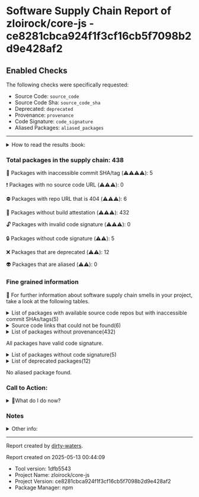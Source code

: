 
# Software Supply Chain Report of zloirock/core-js - ce8281cbca924f1f3cf16cb5f7098b2d9e428af2

## Enabled Checks
The following checks were specifically requested:

- Source Code: `source_code`
- Source Code Sha: `source_code_sha`
- Deprecated: `deprecated`
- Provenance: `provenance`
- Code Signature: `code_signature`
- Aliased Packages: `aliased_packages`

---


<details>
    <summary>How to read the results :book: </summary>
    
 Dirty-waters has analyzed your project dependencies and found different categories for each of them:

    
 - ⚠️⚠️⚠️⚠️ : critical severity 

    
 - ⚠️⚠️⚠️ : high severity 

    
 - ⚠️⚠️: medium severity 

    
 - ⚠️: low severity 

</details>
        

 ### Total packages in the supply chain: 438


:wrench: Packages with inaccessible commit SHA/tag (⚠️⚠️⚠️⚠️): 5

:heavy_exclamation_mark: Packages with no source code URL (⚠️⚠️⚠️): 0

:no_entry: Packages with repo URL that is 404 (⚠️⚠️⚠️): 6

:black_square_button: Packages without build attestation (⚠️⚠️⚠️): 432

:unlock: Packages with invalid code signature (⚠️⚠️⚠️): 0

:lock: Packages without code signature (⚠️⚠️): 5

:x: Packages that are deprecated (⚠️⚠️): 12

:alien: Packages that are aliased (⚠️⚠️): 0


### Fine grained information

:dolphin: For further information about software supply chain smells in your project, take a look at the following tables.

<details>
<summary>List of packages with available source code repos but with inaccessible commit SHAs/tags(5)</summary>
    


| package_name                    | sha_exists   | tag_version   | is_sha   | sha                                      | tag_url   | message                         |   status_code_for_sha | parent   |
|:--------------------------------|:-------------|:--------------|:---------|:-----------------------------------------|:----------|:--------------------------------|----------------------:|:---------|
| `@jridgewell/gen-mapping@0.3.8` | False        | `0.3.8`       | True     | 0719ff4756b9f1c6c66c244a2ef29e0229e8dcd9 |           | Tag 0.3.8 not found in the repo |                   404 | `[]`     |
| `iferr@0.1.5`                   | False        | `0.1.5`       | False    |                                          |           | Tag 0.1.5 not found in the repo |                   404 | `[]`     |
| `snapdragon@0.8.2`              | False        | `0.8.2`       | True     | 6c952b12cabe896a86d9a4fe378f934bccbe6436 |           | Tag 0.8.2 not found in the repo |                   404 | `[]`     |
| `ssri@6.0.2`                    | False        | `6.0.2`       | True     | b7c8c7c61db89aeb9fbf7596c0ef17071bc216ef |           | Tag 6.0.2 not found in the repo |                   404 | `[]`     |
| `urix@0.1.0`                    | False        | `0.1.0`       | False    |                                          |           | No tags found in the repo       |                   200 | `[]`     |
</details>

<details>
<summary>Source code links that could not be found(6)</summary>
    


|   index | package_name             | github_url                                   | github_exists   | parent                       |
|--------:|:-------------------------|:---------------------------------------------|:----------------|:-----------------------------|
|       1 | `commondir@1.0.1`        | https://github.com/substack/node-commondir   | False           | `[]`                         |
|       2 | `concat-map@0.0.1`       | https://github.com/substack/node-concat-map  | False           | `['brace-expansion@1.1.11']` |
|       3 | `https-browserify@1.0.0` | https://github.com/substack/https-browserify | False           | `[]`                         |
|       4 | `mkdirp@0.5.6`           | https://github.com/substack/node-mkdirp      | False           | `[]`                         |
|       5 | `safe-regex@1.1.0`       | https://github.com/substack/safe-regex       | False           | `[]`                         |
|       6 | `typedarray@0.0.6`       | https://github.com/substack/typedarray       | False           | `[]`                         |
</details>

<details>
<summary>List of packages without provenance(432)</summary>
    


| package_name                                                            | provenance_in_version   | parent                                                                                                                                                                                                                                                                                                                          |
|:------------------------------------------------------------------------|:------------------------|:--------------------------------------------------------------------------------------------------------------------------------------------------------------------------------------------------------------------------------------------------------------------------------------------------------------------------------|
| `@ampproject/remapping@2.3.0`                                           | False                   | `[]`                                                                                                                                                                                                                                                                                                                            |
| `@babel/code-frame@7.26.2`                                              | False                   | `[]`                                                                                                                                                                                                                                                                                                                            |
| `@babel/compat-data@7.26.8`                                             | False                   | `[]`                                                                                                                                                                                                                                                                                                                            |
| `@babel/core@7.26.10`                                                   | False                   | `[]`                                                                                                                                                                                                                                                                                                                            |
| `@babel/generator@7.27.0`                                               | False                   | `[]`                                                                                                                                                                                                                                                                                                                            |
| `@babel/helper-annotate-as-pure@7.25.9`                                 | False                   | `[]`                                                                                                                                                                                                                                                                                                                            |
| `@babel/helper-compilation-targets@7.27.0`                              | False                   | `[]`                                                                                                                                                                                                                                                                                                                            |
| `@babel/helper-create-class-features-plugin@7.27.0`                     | False                   | `[]`                                                                                                                                                                                                                                                                                                                            |
| `@babel/helper-create-regexp-features-plugin@7.27.0`                    | False                   | `[]`                                                                                                                                                                                                                                                                                                                            |
| `@babel/helper-member-expression-to-functions@7.25.9`                   | False                   | `[]`                                                                                                                                                                                                                                                                                                                            |
| `@babel/helper-module-imports@7.25.9`                                   | False                   | `[]`                                                                                                                                                                                                                                                                                                                            |
| `@babel/helper-module-transforms@7.26.0`                                | False                   | `[]`                                                                                                                                                                                                                                                                                                                            |
| `@babel/helper-optimise-call-expression@7.25.9`                         | False                   | `[]`                                                                                                                                                                                                                                                                                                                            |
| `@babel/helper-plugin-utils@7.26.5`                                     | False                   | `[]`                                                                                                                                                                                                                                                                                                                            |
| `@babel/helper-replace-supers@7.26.5`                                   | False                   | `[]`                                                                                                                                                                                                                                                                                                                            |
| `@babel/helper-skip-transparent-expression-wrappers@7.25.9`             | False                   | `[]`                                                                                                                                                                                                                                                                                                                            |
| `@babel/helper-string-parser@7.25.9`                                    | False                   | `[]`                                                                                                                                                                                                                                                                                                                            |
| `@babel/helper-validator-identifier@7.25.9`                             | False                   | `[]`                                                                                                                                                                                                                                                                                                                            |
| `@babel/helper-validator-option@7.25.9`                                 | False                   | `[]`                                                                                                                                                                                                                                                                                                                            |
| `@babel/helpers@7.27.0`                                                 | False                   | `[]`                                                                                                                                                                                                                                                                                                                            |
| `@babel/parser@7.27.0`                                                  | False                   | `[]`                                                                                                                                                                                                                                                                                                                            |
| `@babel/plugin-transform-arrow-functions@7.25.9`                        | False                   | `[]`                                                                                                                                                                                                                                                                                                                            |
| `@babel/plugin-transform-block-scoped-functions@7.26.5`                 | False                   | `[]`                                                                                                                                                                                                                                                                                                                            |
| `@babel/plugin-transform-block-scoping@7.27.0`                          | False                   | `[]`                                                                                                                                                                                                                                                                                                                            |
| `@babel/plugin-transform-class-properties@7.25.9`                       | False                   | `[]`                                                                                                                                                                                                                                                                                                                            |
| `@babel/plugin-transform-class-static-block@7.26.0`                     | False                   | `[]`                                                                                                                                                                                                                                                                                                                            |
| `@babel/plugin-transform-classes@7.25.9`                                | False                   | `[]`                                                                                                                                                                                                                                                                                                                            |
| `@babel/plugin-transform-computed-properties@7.25.9`                    | False                   | `[]`                                                                                                                                                                                                                                                                                                                            |
| `@babel/plugin-transform-destructuring@7.25.9`                          | False                   | `[]`                                                                                                                                                                                                                                                                                                                            |
| `@babel/plugin-transform-duplicate-named-capturing-groups-regex@7.25.9` | False                   | `[]`                                                                                                                                                                                                                                                                                                                            |
| `@babel/plugin-transform-exponentiation-operator@7.26.3`                | False                   | `[]`                                                                                                                                                                                                                                                                                                                            |
| `@babel/plugin-transform-for-of@7.26.9`                                 | False                   | `[]`                                                                                                                                                                                                                                                                                                                            |
| `@babel/plugin-transform-literals@7.25.9`                               | False                   | `[]`                                                                                                                                                                                                                                                                                                                            |
| `@babel/plugin-transform-logical-assignment-operators@7.25.9`           | False                   | `[]`                                                                                                                                                                                                                                                                                                                            |
| `@babel/plugin-transform-member-expression-literals@7.25.9`             | False                   | `[]`                                                                                                                                                                                                                                                                                                                            |
| `@babel/plugin-transform-modules-commonjs@7.26.3`                       | False                   | `[]`                                                                                                                                                                                                                                                                                                                            |
| `@babel/plugin-transform-new-target@7.25.9`                             | False                   | `[]`                                                                                                                                                                                                                                                                                                                            |
| `@babel/plugin-transform-nullish-coalescing-operator@7.26.6`            | False                   | `[]`                                                                                                                                                                                                                                                                                                                            |
| `@babel/plugin-transform-numeric-separator@7.25.9`                      | False                   | `[]`                                                                                                                                                                                                                                                                                                                            |
| `@babel/plugin-transform-object-rest-spread@7.25.9`                     | False                   | `[]`                                                                                                                                                                                                                                                                                                                            |
| `@babel/plugin-transform-object-super@7.25.9`                           | False                   | `[]`                                                                                                                                                                                                                                                                                                                            |
| `@babel/plugin-transform-optional-catch-binding@7.25.9`                 | False                   | `[]`                                                                                                                                                                                                                                                                                                                            |
| `@babel/plugin-transform-optional-chaining@7.25.9`                      | False                   | `[]`                                                                                                                                                                                                                                                                                                                            |
| `@babel/plugin-transform-parameters@7.25.9`                             | False                   | `[]`                                                                                                                                                                                                                                                                                                                            |
| `@babel/plugin-transform-private-methods@7.25.9`                        | False                   | `[]`                                                                                                                                                                                                                                                                                                                            |
| `@babel/plugin-transform-private-property-in-object@7.25.9`             | False                   | `[]`                                                                                                                                                                                                                                                                                                                            |
| `@babel/plugin-transform-property-literals@7.25.9`                      | False                   | `[]`                                                                                                                                                                                                                                                                                                                            |
| `@babel/plugin-transform-regexp-modifiers@7.26.0`                       | False                   | `[]`                                                                                                                                                                                                                                                                                                                            |
| `@babel/plugin-transform-reserved-words@7.25.9`                         | False                   | `[]`                                                                                                                                                                                                                                                                                                                            |
| `@babel/plugin-transform-shorthand-properties@7.25.9`                   | False                   | `[]`                                                                                                                                                                                                                                                                                                                            |
| `@babel/plugin-transform-spread@7.25.9`                                 | False                   | `[]`                                                                                                                                                                                                                                                                                                                            |
| `@babel/plugin-transform-template-literals@7.26.8`                      | False                   | `[]`                                                                                                                                                                                                                                                                                                                            |
| `@babel/plugin-transform-unicode-regex@7.25.9`                          | False                   | `[]`                                                                                                                                                                                                                                                                                                                            |
| `@babel/template@7.27.0`                                                | False                   | `[]`                                                                                                                                                                                                                                                                                                                            |
| `@babel/traverse@7.27.0`                                                | False                   | `[]`                                                                                                                                                                                                                                                                                                                            |
| `@babel/types@7.27.0`                                                   | False                   | `[]`                                                                                                                                                                                                                                                                                                                            |
| `@jridgewell/gen-mapping@0.3.8`                                         | False                   | `[]`                                                                                                                                                                                                                                                                                                                            |
| `@jridgewell/resolve-uri@3.1.2`                                         | False                   | `[]`                                                                                                                                                                                                                                                                                                                            |
| `@jridgewell/set-array@1.2.1`                                           | False                   | `[]`                                                                                                                                                                                                                                                                                                                            |
| `@jridgewell/sourcemap-codec@1.5.0`                                     | False                   | `[]`                                                                                                                                                                                                                                                                                                                            |
| `@jridgewell/trace-mapping@0.3.25`                                      | False                   | `[]`                                                                                                                                                                                                                                                                                                                            |
| `@webassemblyjs/ast@1.9.0`                                              | False                   | `['@webassemblyjs/wasm-edit@1.9.0', '@webassemblyjs/wasm-parser@1.9.0', '@webassemblyjs/wasm-gen@1.9.0', '@webassemblyjs/wast-parser@1.9.0', '@webassemblyjs/wasm-opt@1.9.0', '@webassemblyjs/helper-module-context@1.9.0', '@webassemblyjs/helper-wasm-section@1.9.0', 'webpack@4.47.0', '@webassemblyjs/wast-printer@1.9.0']` |
| `@webassemblyjs/floating-point-hex-parser@1.9.0`                        | False                   | `['@webassemblyjs/wast-parser@1.9.0']`                                                                                                                                                                                                                                                                                          |
| `@webassemblyjs/helper-api-error@1.9.0`                                 | False                   | `['@webassemblyjs/wast-parser@1.9.0', '@webassemblyjs/wasm-parser@1.9.0']`                                                                                                                                                                                                                                                      |
| `@webassemblyjs/helper-buffer@1.9.0`                                    | False                   | `['@webassemblyjs/helper-wasm-section@1.9.0', '@webassemblyjs/wasm-opt@1.9.0', '@webassemblyjs/wasm-edit@1.9.0']`                                                                                                                                                                                                               |
| `@webassemblyjs/helper-code-frame@1.9.0`                                | False                   | `['@webassemblyjs/wast-parser@1.9.0']`                                                                                                                                                                                                                                                                                          |
| `@webassemblyjs/helper-fsm@1.9.0`                                       | False                   | `['@webassemblyjs/wast-parser@1.9.0']`                                                                                                                                                                                                                                                                                          |
| `@webassemblyjs/helper-module-context@1.9.0`                            | False                   | `['@webassemblyjs/ast@1.9.0', 'webpack@4.47.0']`                                                                                                                                                                                                                                                                                |
| `@webassemblyjs/helper-wasm-bytecode@1.9.0`                             | False                   | `['@webassemblyjs/wasm-parser@1.9.0', '@webassemblyjs/wasm-edit@1.9.0', '@webassemblyjs/wasm-gen@1.9.0', '@webassemblyjs/helper-wasm-section@1.9.0', '@webassemblyjs/ast@1.9.0']`                                                                                                                                               |
| `@webassemblyjs/helper-wasm-section@1.9.0`                              | False                   | `['@webassemblyjs/wasm-edit@1.9.0']`                                                                                                                                                                                                                                                                                            |
| `@webassemblyjs/ieee754@1.9.0`                                          | False                   | `['@webassemblyjs/wasm-parser@1.9.0', '@webassemblyjs/wasm-gen@1.9.0']`                                                                                                                                                                                                                                                         |
| `@webassemblyjs/leb128@1.9.0`                                           | False                   | `['@webassemblyjs/wasm-parser@1.9.0', '@webassemblyjs/wasm-gen@1.9.0']`                                                                                                                                                                                                                                                         |
| `@webassemblyjs/utf8@1.9.0`                                             | False                   | `['@webassemblyjs/wasm-parser@1.9.0', '@webassemblyjs/wasm-gen@1.9.0']`                                                                                                                                                                                                                                                         |
| `@webassemblyjs/wasm-edit@1.9.0`                                        | False                   | `['webpack@4.47.0']`                                                                                                                                                                                                                                                                                                            |
| `@webassemblyjs/wasm-gen@1.9.0`                                         | False                   | `['@webassemblyjs/helper-wasm-section@1.9.0', '@webassemblyjs/wasm-opt@1.9.0', '@webassemblyjs/wasm-edit@1.9.0']`                                                                                                                                                                                                               |
| `@webassemblyjs/wasm-opt@1.9.0`                                         | False                   | `['@webassemblyjs/wasm-edit@1.9.0']`                                                                                                                                                                                                                                                                                            |
| `@webassemblyjs/wasm-parser@1.9.0`                                      | False                   | `['@webassemblyjs/wasm-edit@1.9.0', 'webpack@4.47.0', '@webassemblyjs/wasm-opt@1.9.0']`                                                                                                                                                                                                                                         |
| `@webassemblyjs/wast-parser@1.9.0`                                      | False                   | `['@webassemblyjs/ast@1.9.0', '@webassemblyjs/wast-printer@1.9.0']`                                                                                                                                                                                                                                                             |
| `@webassemblyjs/wast-printer@1.9.0`                                     | False                   | `['@webassemblyjs/wasm-edit@1.9.0', '@webassemblyjs/helper-code-frame@1.9.0']`                                                                                                                                                                                                                                                  |
| `@xtuc/ieee754@1.2.0`                                                   | False                   | `[]`                                                                                                                                                                                                                                                                                                                            |
| `@xtuc/long@4.2.2`                                                      | False                   | `['@webassemblyjs/wast-parser@1.9.0', '@webassemblyjs/leb128@1.9.0', '@webassemblyjs/wast-printer@1.9.0']`                                                                                                                                                                                                                      |
| `acorn@6.4.2`                                                           | False                   | `[]`                                                                                                                                                                                                                                                                                                                            |
| `ajv-errors@1.0.1`                                                      | False                   | `[]`                                                                                                                                                                                                                                                                                                                            |
| `ajv-keywords@3.5.2`                                                    | False                   | `[]`                                                                                                                                                                                                                                                                                                                            |
| `ajv@6.12.6`                                                            | False                   | `[]`                                                                                                                                                                                                                                                                                                                            |
| `ansi-styles@6.2.1`                                                     | False                   | `[]`                                                                                                                                                                                                                                                                                                                            |
| `anymatch@2.0.0`                                                        | False                   | `[]`                                                                                                                                                                                                                                                                                                                            |
| `anymatch@3.1.3`                                                        | False                   | `[]`                                                                                                                                                                                                                                                                                                                            |
| `aproba@1.2.0`                                                          | False                   | `[]`                                                                                                                                                                                                                                                                                                                            |
| `arr-diff@4.0.0`                                                        | False                   | `[]`                                                                                                                                                                                                                                                                                                                            |
| `arr-flatten@1.1.0`                                                     | False                   | `[]`                                                                                                                                                                                                                                                                                                                            |
| `arr-union@3.1.0`                                                       | False                   | `[]`                                                                                                                                                                                                                                                                                                                            |
| `array-unique@0.3.2`                                                    | False                   | `[]`                                                                                                                                                                                                                                                                                                                            |
| `asn1.js@4.10.1`                                                        | False                   | `[]`                                                                                                                                                                                                                                                                                                                            |
| `assert@1.5.1`                                                          | False                   | `[]`                                                                                                                                                                                                                                                                                                                            |
| `assign-symbols@1.0.0`                                                  | False                   | `[]`                                                                                                                                                                                                                                                                                                                            |
| `async-each@1.0.6`                                                      | False                   | `[]`                                                                                                                                                                                                                                                                                                                            |
| `atob@2.1.2`                                                            | False                   | `[]`                                                                                                                                                                                                                                                                                                                            |
| `balanced-match@1.0.2`                                                  | False                   | `[]`                                                                                                                                                                                                                                                                                                                            |
| `base64-js@1.5.1`                                                       | False                   | `[]`                                                                                                                                                                                                                                                                                                                            |
| `base@0.11.2`                                                           | False                   | `[]`                                                                                                                                                                                                                                                                                                                            |
| `big.js@5.2.2`                                                          | False                   | `[]`                                                                                                                                                                                                                                                                                                                            |
| `binary-extensions@1.13.1`                                              | False                   | `[]`                                                                                                                                                                                                                                                                                                                            |
| `binary-extensions@2.3.0`                                               | False                   | `[]`                                                                                                                                                                                                                                                                                                                            |
| `bindings@1.5.0`                                                        | False                   | `[]`                                                                                                                                                                                                                                                                                                                            |
| `bluebird@3.7.2`                                                        | False                   | `[]`                                                                                                                                                                                                                                                                                                                            |
| `bn.js@4.12.2`                                                          | False                   | `[]`                                                                                                                                                                                                                                                                                                                            |
| `bn.js@5.2.2`                                                           | False                   | `[]`                                                                                                                                                                                                                                                                                                                            |
| `brace-expansion@1.1.11`                                                | False                   | `[]`                                                                                                                                                                                                                                                                                                                            |
| `brace-expansion@2.0.1`                                                 | False                   | `[]`                                                                                                                                                                                                                                                                                                                            |
| `braces@2.3.2`                                                          | False                   | `[]`                                                                                                                                                                                                                                                                                                                            |
| `braces@3.0.3`                                                          | False                   | `[]`                                                                                                                                                                                                                                                                                                                            |
| `brorand@1.1.0`                                                         | False                   | `[]`                                                                                                                                                                                                                                                                                                                            |
| `browserify-aes@1.2.0`                                                  | False                   | `[]`                                                                                                                                                                                                                                                                                                                            |
| `browserify-cipher@1.0.1`                                               | False                   | `[]`                                                                                                                                                                                                                                                                                                                            |
| `browserify-des@1.0.2`                                                  | False                   | `[]`                                                                                                                                                                                                                                                                                                                            |
| `browserify-rsa@4.1.1`                                                  | False                   | `[]`                                                                                                                                                                                                                                                                                                                            |
| `browserify-sign@4.2.3`                                                 | False                   | `[]`                                                                                                                                                                                                                                                                                                                            |
| `browserify-zlib@0.2.0`                                                 | False                   | `[]`                                                                                                                                                                                                                                                                                                                            |
| `browserslist@4.24.4`                                                   | False                   | `[]`                                                                                                                                                                                                                                                                                                                            |
| `buffer-from@1.1.2`                                                     | False                   | `[]`                                                                                                                                                                                                                                                                                                                            |
| `buffer-xor@1.0.3`                                                      | False                   | `[]`                                                                                                                                                                                                                                                                                                                            |
| `buffer@4.9.2`                                                          | False                   | `[]`                                                                                                                                                                                                                                                                                                                            |
| `builtin-status-codes@3.0.0`                                            | False                   | `[]`                                                                                                                                                                                                                                                                                                                            |
| `cacache@12.0.4`                                                        | False                   | `[]`                                                                                                                                                                                                                                                                                                                            |
| `cache-base@1.0.1`                                                      | False                   | `[]`                                                                                                                                                                                                                                                                                                                            |
| `call-bind-apply-helpers@1.0.2`                                         | False                   | `[]`                                                                                                                                                                                                                                                                                                                            |
| `call-bind@1.0.8`                                                       | False                   | `[]`                                                                                                                                                                                                                                                                                                                            |
| `call-bound@1.0.4`                                                      | False                   | `[]`                                                                                                                                                                                                                                                                                                                            |
| `caniuse-lite@1.0.30001715`                                             | False                   | `[]`                                                                                                                                                                                                                                                                                                                            |
| `chokidar@2.1.8`                                                        | False                   | `[]`                                                                                                                                                                                                                                                                                                                            |
| `chownr@1.1.4`                                                          | False                   | `[]`                                                                                                                                                                                                                                                                                                                            |
| `chrome-trace-event@1.0.4`                                              | False                   | `[]`                                                                                                                                                                                                                                                                                                                            |
| `cipher-base@1.0.6`                                                     | False                   | `[]`                                                                                                                                                                                                                                                                                                                            |
| `class-utils@0.3.6`                                                     | False                   | `[]`                                                                                                                                                                                                                                                                                                                            |
| `collection-visit@1.0.0`                                                | False                   | `[]`                                                                                                                                                                                                                                                                                                                            |
| `commander@2.20.3`                                                      | False                   | `[]`                                                                                                                                                                                                                                                                                                                            |
| `commondir@1.0.1`                                                       | False                   | `[]`                                                                                                                                                                                                                                                                                                                            |
| `component-emitter@1.3.1`                                               | False                   | `[]`                                                                                                                                                                                                                                                                                                                            |
| `concat-map@0.0.1`                                                      | False                   | `['brace-expansion@1.1.11']`                                                                                                                                                                                                                                                                                                    |
| `concat-stream@1.6.2`                                                   | False                   | `[]`                                                                                                                                                                                                                                                                                                                            |
| `console-browserify@1.2.0`                                              | False                   | `[]`                                                                                                                                                                                                                                                                                                                            |
| `constants-browserify@1.0.0`                                            | False                   | `[]`                                                                                                                                                                                                                                                                                                                            |
| `convert-source-map@2.0.0`                                              | False                   | `[]`                                                                                                                                                                                                                                                                                                                            |
| `copy-concurrently@1.0.5`                                               | False                   | `[]`                                                                                                                                                                                                                                                                                                                            |
| `copy-descriptor@0.1.1`                                                 | False                   | `[]`                                                                                                                                                                                                                                                                                                                            |
| `core-util-is@1.0.3`                                                    | False                   | `[]`                                                                                                                                                                                                                                                                                                                            |
| `create-ecdh@4.0.4`                                                     | False                   | `[]`                                                                                                                                                                                                                                                                                                                            |
| `create-hash@1.2.0`                                                     | False                   | `[]`                                                                                                                                                                                                                                                                                                                            |
| `create-hmac@1.1.7`                                                     | False                   | `[]`                                                                                                                                                                                                                                                                                                                            |
| `cross-spawn@7.0.6`                                                     | False                   | `[]`                                                                                                                                                                                                                                                                                                                            |
| `crypto-browserify@3.12.1`                                              | False                   | `[]`                                                                                                                                                                                                                                                                                                                            |
| `cyclist@1.0.2`                                                         | False                   | `[]`                                                                                                                                                                                                                                                                                                                            |
| `debug@2.6.9`                                                           | False                   | `[]`                                                                                                                                                                                                                                                                                                                            |
| `debug@4.4.0`                                                           | False                   | `[]`                                                                                                                                                                                                                                                                                                                            |
| `decode-uri-component@0.2.2`                                            | False                   | `[]`                                                                                                                                                                                                                                                                                                                            |
| `define-data-property@1.1.4`                                            | False                   | `[]`                                                                                                                                                                                                                                                                                                                            |
| `define-properties@1.2.1`                                               | False                   | `[]`                                                                                                                                                                                                                                                                                                                            |
| `define-property@0.2.5`                                                 | False                   | `[]`                                                                                                                                                                                                                                                                                                                            |
| `define-property@1.0.0`                                                 | False                   | `[]`                                                                                                                                                                                                                                                                                                                            |
| `define-property@2.0.2`                                                 | False                   | `[]`                                                                                                                                                                                                                                                                                                                            |
| `des.js@1.1.0`                                                          | False                   | `[]`                                                                                                                                                                                                                                                                                                                            |
| `diffie-hellman@5.0.3`                                                  | False                   | `[]`                                                                                                                                                                                                                                                                                                                            |
| `domain-browser@1.2.0`                                                  | False                   | `[]`                                                                                                                                                                                                                                                                                                                            |
| `dunder-proto@1.0.1`                                                    | False                   | `[]`                                                                                                                                                                                                                                                                                                                            |
| `duplexify@3.7.1`                                                       | False                   | `[]`                                                                                                                                                                                                                                                                                                                            |
| `electron-to-chromium@1.5.144`                                          | False                   | `[]`                                                                                                                                                                                                                                                                                                                            |
| `elliptic@6.6.1`                                                        | False                   | `[]`                                                                                                                                                                                                                                                                                                                            |
| `emojis-list@3.0.0`                                                     | False                   | `[]`                                                                                                                                                                                                                                                                                                                            |
| `end-of-stream@1.4.4`                                                   | False                   | `[]`                                                                                                                                                                                                                                                                                                                            |
| `enhanced-resolve@4.5.0`                                                | False                   | `[]`                                                                                                                                                                                                                                                                                                                            |
| `errno@0.1.8`                                                           | False                   | `[]`                                                                                                                                                                                                                                                                                                                            |
| `es-define-property@1.0.1`                                              | False                   | `[]`                                                                                                                                                                                                                                                                                                                            |
| `es-errors@1.3.0`                                                       | False                   | `[]`                                                                                                                                                                                                                                                                                                                            |
| `es-object-atoms@1.1.1`                                                 | False                   | `[]`                                                                                                                                                                                                                                                                                                                            |
| `escalade@3.2.0`                                                        | False                   | `[]`                                                                                                                                                                                                                                                                                                                            |
| `eslint-scope@4.0.3`                                                    | False                   | `[]`                                                                                                                                                                                                                                                                                                                            |
| `esrecurse@4.3.0`                                                       | False                   | `[]`                                                                                                                                                                                                                                                                                                                            |
| `estraverse@4.3.0`                                                      | False                   | `[]`                                                                                                                                                                                                                                                                                                                            |
| `estraverse@5.3.0`                                                      | False                   | `[]`                                                                                                                                                                                                                                                                                                                            |
| `events@3.3.0`                                                          | False                   | `[]`                                                                                                                                                                                                                                                                                                                            |
| `evp_bytestokey@1.0.3`                                                  | False                   | `[]`                                                                                                                                                                                                                                                                                                                            |
| `expand-brackets@2.1.4`                                                 | False                   | `[]`                                                                                                                                                                                                                                                                                                                            |
| `extend-shallow@2.0.1`                                                  | False                   | `[]`                                                                                                                                                                                                                                                                                                                            |
| `extend-shallow@3.0.2`                                                  | False                   | `[]`                                                                                                                                                                                                                                                                                                                            |
| `extglob@2.0.4`                                                         | False                   | `[]`                                                                                                                                                                                                                                                                                                                            |
| `fast-deep-equal@3.1.3`                                                 | False                   | `[]`                                                                                                                                                                                                                                                                                                                            |
| `fast-json-stable-stringify@2.1.0`                                      | False                   | `[]`                                                                                                                                                                                                                                                                                                                            |
| `figgy-pudding@3.5.2`                                                   | False                   | `[]`                                                                                                                                                                                                                                                                                                                            |
| `file-uri-to-path@1.0.0`                                                | False                   | `['bindings@1.5.0']`                                                                                                                                                                                                                                                                                                            |
| `fill-range@4.0.0`                                                      | False                   | `[]`                                                                                                                                                                                                                                                                                                                            |
| `fill-range@7.1.1`                                                      | False                   | `[]`                                                                                                                                                                                                                                                                                                                            |
| `find-cache-dir@2.1.0`                                                  | False                   | `[]`                                                                                                                                                                                                                                                                                                                            |
| `find-up@3.0.0`                                                         | False                   | `[]`                                                                                                                                                                                                                                                                                                                            |
| `flush-write-stream@1.1.1`                                              | False                   | `[]`                                                                                                                                                                                                                                                                                                                            |
| `for-in@1.0.2`                                                          | False                   | `[]`                                                                                                                                                                                                                                                                                                                            |
| `fragment-cache@0.2.1`                                                  | False                   | `[]`                                                                                                                                                                                                                                                                                                                            |
| `from2@2.3.0`                                                           | False                   | `[]`                                                                                                                                                                                                                                                                                                                            |
| `fs-write-stream-atomic@1.0.10`                                         | False                   | `[]`                                                                                                                                                                                                                                                                                                                            |
| `fs.realpath@1.0.0`                                                     | False                   | `[]`                                                                                                                                                                                                                                                                                                                            |
| `fsevents@1.2.13`                                                       | False                   | `[]`                                                                                                                                                                                                                                                                                                                            |
| `fsevents@2.3.3`                                                        | False                   | `[]`                                                                                                                                                                                                                                                                                                                            |
| `function-bind@1.1.2`                                                   | False                   | `[]`                                                                                                                                                                                                                                                                                                                            |
| `gensync@1.0.0-beta.2`                                                  | False                   | `[]`                                                                                                                                                                                                                                                                                                                            |
| `get-intrinsic@1.3.0`                                                   | False                   | `[]`                                                                                                                                                                                                                                                                                                                            |
| `get-proto@1.0.1`                                                       | False                   | `[]`                                                                                                                                                                                                                                                                                                                            |
| `get-value@2.0.6`                                                       | False                   | `[]`                                                                                                                                                                                                                                                                                                                            |
| `glob-parent@3.1.0`                                                     | False                   | `[]`                                                                                                                                                                                                                                                                                                                            |
| `glob-parent@5.1.2`                                                     | False                   | `[]`                                                                                                                                                                                                                                                                                                                            |
| `glob@7.2.3`                                                            | False                   | `[]`                                                                                                                                                                                                                                                                                                                            |
| `globals@11.12.0`                                                       | False                   | `[]`                                                                                                                                                                                                                                                                                                                            |
| `gopd@1.2.0`                                                            | False                   | `[]`                                                                                                                                                                                                                                                                                                                            |
| `graceful-fs@4.2.11`                                                    | False                   | `[]`                                                                                                                                                                                                                                                                                                                            |
| `has-property-descriptors@1.0.2`                                        | False                   | `[]`                                                                                                                                                                                                                                                                                                                            |
| `has-symbols@1.1.0`                                                     | False                   | `[]`                                                                                                                                                                                                                                                                                                                            |
| `has-value@0.3.1`                                                       | False                   | `[]`                                                                                                                                                                                                                                                                                                                            |
| `has-value@1.0.0`                                                       | False                   | `[]`                                                                                                                                                                                                                                                                                                                            |
| `has-values@0.1.4`                                                      | False                   | `[]`                                                                                                                                                                                                                                                                                                                            |
| `has-values@1.0.0`                                                      | False                   | `[]`                                                                                                                                                                                                                                                                                                                            |
| `hash-base@3.0.5`                                                       | False                   | `[]`                                                                                                                                                                                                                                                                                                                            |
| `hash.js@1.1.7`                                                         | False                   | `[]`                                                                                                                                                                                                                                                                                                                            |
| `hasown@2.0.2`                                                          | False                   | `[]`                                                                                                                                                                                                                                                                                                                            |
| `hmac-drbg@1.0.1`                                                       | False                   | `[]`                                                                                                                                                                                                                                                                                                                            |
| `https-browserify@1.0.0`                                                | False                   | `[]`                                                                                                                                                                                                                                                                                                                            |
| `ieee754@1.2.1`                                                         | False                   | `[]`                                                                                                                                                                                                                                                                                                                            |
| `iferr@0.1.5`                                                           | False                   | `[]`                                                                                                                                                                                                                                                                                                                            |
| `imurmurhash@0.1.4`                                                     | False                   | `[]`                                                                                                                                                                                                                                                                                                                            |
| `infer-owner@1.0.4`                                                     | False                   | `[]`                                                                                                                                                                                                                                                                                                                            |
| `inflight@1.0.6`                                                        | False                   | `[]`                                                                                                                                                                                                                                                                                                                            |
| `inherits@2.0.3`                                                        | False                   | `['util@0.11.1', 'util@0.10.4']`                                                                                                                                                                                                                                                                                                |
| `inherits@2.0.4`                                                        | False                   | `[]`                                                                                                                                                                                                                                                                                                                            |
| `is-accessor-descriptor@1.0.1`                                          | False                   | `[]`                                                                                                                                                                                                                                                                                                                            |
| `is-binary-path@1.0.1`                                                  | False                   | `[]`                                                                                                                                                                                                                                                                                                                            |
| `is-binary-path@2.1.0`                                                  | False                   | `[]`                                                                                                                                                                                                                                                                                                                            |
| `is-buffer@1.1.6`                                                       | False                   | `[]`                                                                                                                                                                                                                                                                                                                            |
| `is-data-descriptor@1.0.1`                                              | False                   | `[]`                                                                                                                                                                                                                                                                                                                            |
| `is-descriptor@0.1.7`                                                   | False                   | `[]`                                                                                                                                                                                                                                                                                                                            |
| `is-descriptor@1.0.3`                                                   | False                   | `[]`                                                                                                                                                                                                                                                                                                                            |
| `is-extendable@0.1.1`                                                   | False                   | `[]`                                                                                                                                                                                                                                                                                                                            |
| `is-extendable@1.0.1`                                                   | False                   | `[]`                                                                                                                                                                                                                                                                                                                            |
| `is-extglob@2.1.1`                                                      | False                   | `[]`                                                                                                                                                                                                                                                                                                                            |
| `is-glob@3.1.0`                                                         | False                   | `[]`                                                                                                                                                                                                                                                                                                                            |
| `is-glob@4.0.3`                                                         | False                   | `[]`                                                                                                                                                                                                                                                                                                                            |
| `is-number@3.0.0`                                                       | False                   | `[]`                                                                                                                                                                                                                                                                                                                            |
| `is-number@7.0.0`                                                       | False                   | `[]`                                                                                                                                                                                                                                                                                                                            |
| `is-plain-object@2.0.4`                                                 | False                   | `[]`                                                                                                                                                                                                                                                                                                                            |
| `is-windows@1.0.2`                                                      | False                   | `[]`                                                                                                                                                                                                                                                                                                                            |
| `is-wsl@1.1.0`                                                          | False                   | `[]`                                                                                                                                                                                                                                                                                                                            |
| `isarray@1.0.0`                                                         | False                   | `['isobject@2.1.0']`                                                                                                                                                                                                                                                                                                            |
| `isexe@2.0.0`                                                           | False                   | `[]`                                                                                                                                                                                                                                                                                                                            |
| `isexe@3.1.1`                                                           | False                   | `[]`                                                                                                                                                                                                                                                                                                                            |
| `isobject@2.1.0`                                                        | False                   | `[]`                                                                                                                                                                                                                                                                                                                            |
| `isobject@3.0.1`                                                        | False                   | `[]`                                                                                                                                                                                                                                                                                                                            |
| `js-tokens@4.0.0`                                                       | False                   | `[]`                                                                                                                                                                                                                                                                                                                            |
| `jsesc@3.0.2`                                                           | False                   | `[]`                                                                                                                                                                                                                                                                                                                            |
| `jsesc@3.1.0`                                                           | False                   | `[]`                                                                                                                                                                                                                                                                                                                            |
| `json-parse-better-errors@1.0.2`                                        | False                   | `[]`                                                                                                                                                                                                                                                                                                                            |
| `json-schema-traverse@0.4.1`                                            | False                   | `[]`                                                                                                                                                                                                                                                                                                                            |
| `json5@1.0.2`                                                           | False                   | `[]`                                                                                                                                                                                                                                                                                                                            |
| `json5@2.2.3`                                                           | False                   | `[]`                                                                                                                                                                                                                                                                                                                            |
| `kind-of@3.2.2`                                                         | False                   | `[]`                                                                                                                                                                                                                                                                                                                            |
| `kind-of@4.0.0`                                                         | False                   | `[]`                                                                                                                                                                                                                                                                                                                            |
| `kind-of@6.0.3`                                                         | False                   | `[]`                                                                                                                                                                                                                                                                                                                            |
| `konan@2.1.1`                                                           | False                   | `[]`                                                                                                                                                                                                                                                                                                                            |
| `loader-runner@2.4.0`                                                   | False                   | `[]`                                                                                                                                                                                                                                                                                                                            |
| `loader-utils@1.4.2`                                                    | False                   | `[]`                                                                                                                                                                                                                                                                                                                            |
| `locate-path@3.0.0`                                                     | False                   | `[]`                                                                                                                                                                                                                                                                                                                            |
| `lru-cache@5.1.1`                                                       | False                   | `[]`                                                                                                                                                                                                                                                                                                                            |
| `make-dir@2.1.0`                                                        | False                   | `[]`                                                                                                                                                                                                                                                                                                                            |
| `map-cache@0.2.2`                                                       | False                   | `[]`                                                                                                                                                                                                                                                                                                                            |
| `map-visit@1.0.0`                                                       | False                   | `[]`                                                                                                                                                                                                                                                                                                                            |
| `math-intrinsics@1.1.0`                                                 | False                   | `[]`                                                                                                                                                                                                                                                                                                                            |
| `md5.js@1.3.5`                                                          | False                   | `[]`                                                                                                                                                                                                                                                                                                                            |
| `memory-fs@0.4.1`                                                       | False                   | `[]`                                                                                                                                                                                                                                                                                                                            |
| `memory-fs@0.5.0`                                                       | False                   | `[]`                                                                                                                                                                                                                                                                                                                            |
| `memorystream@0.3.1`                                                    | False                   | `[]`                                                                                                                                                                                                                                                                                                                            |
| `micromatch@3.1.10`                                                     | False                   | `[]`                                                                                                                                                                                                                                                                                                                            |
| `miller-rabin@4.0.1`                                                    | False                   | `[]`                                                                                                                                                                                                                                                                                                                            |
| `minimalistic-assert@1.0.1`                                             | False                   | `[]`                                                                                                                                                                                                                                                                                                                            |
| `minimalistic-crypto-utils@1.0.1`                                       | False                   | `[]`                                                                                                                                                                                                                                                                                                                            |
| `minimatch@3.1.2`                                                       | False                   | `[]`                                                                                                                                                                                                                                                                                                                            |
| `minimatch@9.0.5`                                                       | False                   | `[]`                                                                                                                                                                                                                                                                                                                            |
| `minimist@1.2.8`                                                        | False                   | `[]`                                                                                                                                                                                                                                                                                                                            |
| `mississippi@3.0.0`                                                     | False                   | `[]`                                                                                                                                                                                                                                                                                                                            |
| `mixin-deep@1.3.2`                                                      | False                   | `[]`                                                                                                                                                                                                                                                                                                                            |
| `mkdirp@0.5.6`                                                          | False                   | `[]`                                                                                                                                                                                                                                                                                                                            |
| `move-concurrently@1.0.1`                                               | False                   | `[]`                                                                                                                                                                                                                                                                                                                            |
| `ms@2.0.0`                                                              | False                   | `['debug@2.6.9']`                                                                                                                                                                                                                                                                                                               |
| `ms@2.1.3`                                                              | False                   | `[]`                                                                                                                                                                                                                                                                                                                            |
| `nan@2.22.2`                                                            | False                   | `[]`                                                                                                                                                                                                                                                                                                                            |
| `nanomatch@1.2.13`                                                      | False                   | `[]`                                                                                                                                                                                                                                                                                                                            |
| `neo-async@2.6.2`                                                       | False                   | `[]`                                                                                                                                                                                                                                                                                                                            |
| `node-libs-browser@2.2.1`                                               | False                   | `[]`                                                                                                                                                                                                                                                                                                                            |
| `node-releases@2.0.19`                                                  | False                   | `[]`                                                                                                                                                                                                                                                                                                                            |
| `normalize-path@2.1.1`                                                  | False                   | `[]`                                                                                                                                                                                                                                                                                                                            |
| `normalize-path@3.0.0`                                                  | False                   | `[]`                                                                                                                                                                                                                                                                                                                            |
| `npm-run-all2@7.0.2`                                                    | False                   | `[]`                                                                                                                                                                                                                                                                                                                            |
| `object-copy@0.1.0`                                                     | False                   | `[]`                                                                                                                                                                                                                                                                                                                            |
| `object-inspect@1.13.4`                                                 | False                   | `[]`                                                                                                                                                                                                                                                                                                                            |
| `object-keys@1.1.1`                                                     | False                   | `[]`                                                                                                                                                                                                                                                                                                                            |
| `object-visit@1.0.1`                                                    | False                   | `[]`                                                                                                                                                                                                                                                                                                                            |
| `object.assign@4.1.7`                                                   | False                   | `[]`                                                                                                                                                                                                                                                                                                                            |
| `object.pick@1.3.0`                                                     | False                   | `[]`                                                                                                                                                                                                                                                                                                                            |
| `once@1.4.0`                                                            | False                   | `[]`                                                                                                                                                                                                                                                                                                                            |
| `os-browserify@0.3.0`                                                   | False                   | `[]`                                                                                                                                                                                                                                                                                                                            |
| `p-limit@2.3.0`                                                         | False                   | `[]`                                                                                                                                                                                                                                                                                                                            |
| `p-locate@3.0.0`                                                        | False                   | `[]`                                                                                                                                                                                                                                                                                                                            |
| `p-try@2.2.0`                                                           | False                   | `[]`                                                                                                                                                                                                                                                                                                                            |
| `pako@1.0.11`                                                           | False                   | `[]`                                                                                                                                                                                                                                                                                                                            |
| `parallel-transform@1.2.0`                                              | False                   | `[]`                                                                                                                                                                                                                                                                                                                            |
| `parse-asn1@5.1.7`                                                      | False                   | `[]`                                                                                                                                                                                                                                                                                                                            |
| `pascalcase@0.1.1`                                                      | False                   | `[]`                                                                                                                                                                                                                                                                                                                            |
| `path-browserify@0.0.1`                                                 | False                   | `['node-libs-browser@2.2.1']`                                                                                                                                                                                                                                                                                                   |
| `path-dirname@1.0.2`                                                    | False                   | `[]`                                                                                                                                                                                                                                                                                                                            |
| `path-exists@3.0.0`                                                     | False                   | `[]`                                                                                                                                                                                                                                                                                                                            |
| `path-is-absolute@1.0.1`                                                | False                   | `[]`                                                                                                                                                                                                                                                                                                                            |
| `path-key@3.1.1`                                                        | False                   | `[]`                                                                                                                                                                                                                                                                                                                            |
| `pbkdf2@3.1.2`                                                          | False                   | `[]`                                                                                                                                                                                                                                                                                                                            |
| `picocolors@1.1.1`                                                      | False                   | `[]`                                                                                                                                                                                                                                                                                                                            |
| `picomatch@2.3.1`                                                       | False                   | `[]`                                                                                                                                                                                                                                                                                                                            |
| `pidtree@0.6.0`                                                         | False                   | `[]`                                                                                                                                                                                                                                                                                                                            |
| `pify@4.0.1`                                                            | False                   | `[]`                                                                                                                                                                                                                                                                                                                            |
| `pkg-dir@3.0.0`                                                         | False                   | `[]`                                                                                                                                                                                                                                                                                                                            |
| `posix-character-classes@0.1.1`                                         | False                   | `[]`                                                                                                                                                                                                                                                                                                                            |
| `process-nextick-args@2.0.1`                                            | False                   | `[]`                                                                                                                                                                                                                                                                                                                            |
| `process@0.11.10`                                                       | False                   | `[]`                                                                                                                                                                                                                                                                                                                            |
| `promise-inflight@1.0.1`                                                | False                   | `[]`                                                                                                                                                                                                                                                                                                                            |
| `prr@1.0.1`                                                             | False                   | `[]`                                                                                                                                                                                                                                                                                                                            |
| `public-encrypt@4.0.3`                                                  | False                   | `[]`                                                                                                                                                                                                                                                                                                                            |
| `pump@2.0.1`                                                            | False                   | `[]`                                                                                                                                                                                                                                                                                                                            |
| `pump@3.0.2`                                                            | False                   | `[]`                                                                                                                                                                                                                                                                                                                            |
| `pumpify@1.5.1`                                                         | False                   | `[]`                                                                                                                                                                                                                                                                                                                            |
| `punycode@1.4.1`                                                        | False                   | `[]`                                                                                                                                                                                                                                                                                                                            |
| `punycode@2.3.1`                                                        | False                   | `[]`                                                                                                                                                                                                                                                                                                                            |
| `qs@6.14.0`                                                             | False                   | `[]`                                                                                                                                                                                                                                                                                                                            |
| `querystring-es3@0.2.1`                                                 | False                   | `[]`                                                                                                                                                                                                                                                                                                                            |
| `randombytes@2.1.0`                                                     | False                   | `[]`                                                                                                                                                                                                                                                                                                                            |
| `randomfill@1.0.4`                                                      | False                   | `[]`                                                                                                                                                                                                                                                                                                                            |
| `readable-stream@2.3.8`                                                 | False                   | `[]`                                                                                                                                                                                                                                                                                                                            |
| `readdirp@2.2.1`                                                        | False                   | `[]`                                                                                                                                                                                                                                                                                                                            |
| `readdirp@3.6.0`                                                        | False                   | `[]`                                                                                                                                                                                                                                                                                                                            |
| `regenerate-unicode-properties@10.2.0`                                  | False                   | `[]`                                                                                                                                                                                                                                                                                                                            |
| `regenerate@1.4.2`                                                      | False                   | `[]`                                                                                                                                                                                                                                                                                                                            |
| `regex-not@1.0.2`                                                       | False                   | `[]`                                                                                                                                                                                                                                                                                                                            |
| `regexpu-core@6.2.0`                                                    | False                   | `[]`                                                                                                                                                                                                                                                                                                                            |
| `regjsgen@0.8.0`                                                        | False                   | `[]`                                                                                                                                                                                                                                                                                                                            |
| `regjsparser@0.12.0`                                                    | False                   | `[]`                                                                                                                                                                                                                                                                                                                            |
| `remove-trailing-separator@1.1.0`                                       | False                   | `[]`                                                                                                                                                                                                                                                                                                                            |
| `repeat-element@1.1.4`                                                  | False                   | `[]`                                                                                                                                                                                                                                                                                                                            |
| `repeat-string@1.6.1`                                                   | False                   | `[]`                                                                                                                                                                                                                                                                                                                            |
| `resolve-url@0.2.1`                                                     | False                   | `[]`                                                                                                                                                                                                                                                                                                                            |
| `ret@0.1.15`                                                            | False                   | `[]`                                                                                                                                                                                                                                                                                                                            |
| `rimraf@2.7.1`                                                          | False                   | `[]`                                                                                                                                                                                                                                                                                                                            |
| `ripemd160@2.0.2`                                                       | False                   | `[]`                                                                                                                                                                                                                                                                                                                            |
| `run-queue@1.0.3`                                                       | False                   | `[]`                                                                                                                                                                                                                                                                                                                            |
| `safe-buffer@5.1.2`                                                     | False                   | `[]`                                                                                                                                                                                                                                                                                                                            |
| `safe-buffer@5.2.1`                                                     | False                   | `[]`                                                                                                                                                                                                                                                                                                                            |
| `safe-regex@1.1.0`                                                      | False                   | `[]`                                                                                                                                                                                                                                                                                                                            |
| `schema-utils@1.0.0`                                                    | False                   | `[]`                                                                                                                                                                                                                                                                                                                            |
| `semver@5.7.2`                                                          | False                   | `[]`                                                                                                                                                                                                                                                                                                                            |
| `semver@6.3.1`                                                          | False                   | `[]`                                                                                                                                                                                                                                                                                                                            |
| `serialize-javascript@4.0.0`                                            | False                   | `[]`                                                                                                                                                                                                                                                                                                                            |
| `set-function-length@1.2.2`                                             | False                   | `[]`                                                                                                                                                                                                                                                                                                                            |
| `set-value@2.0.1`                                                       | False                   | `[]`                                                                                                                                                                                                                                                                                                                            |
| `setimmediate@1.0.5`                                                    | False                   | `[]`                                                                                                                                                                                                                                                                                                                            |
| `sha.js@2.4.11`                                                         | False                   | `[]`                                                                                                                                                                                                                                                                                                                            |
| `shebang-command@2.0.0`                                                 | False                   | `[]`                                                                                                                                                                                                                                                                                                                            |
| `shebang-regex@3.0.0`                                                   | False                   | `[]`                                                                                                                                                                                                                                                                                                                            |
| `shell-quote@1.8.2`                                                     | False                   | `[]`                                                                                                                                                                                                                                                                                                                            |
| `side-channel-list@1.0.0`                                               | False                   | `[]`                                                                                                                                                                                                                                                                                                                            |
| `side-channel-map@1.0.1`                                                | False                   | `[]`                                                                                                                                                                                                                                                                                                                            |
| `side-channel-weakmap@1.0.2`                                            | False                   | `[]`                                                                                                                                                                                                                                                                                                                            |
| `side-channel@1.1.0`                                                    | False                   | `[]`                                                                                                                                                                                                                                                                                                                            |
| `snapdragon-node@2.1.1`                                                 | False                   | `[]`                                                                                                                                                                                                                                                                                                                            |
| `snapdragon-util@3.0.1`                                                 | False                   | `[]`                                                                                                                                                                                                                                                                                                                            |
| `snapdragon@0.8.2`                                                      | False                   | `[]`                                                                                                                                                                                                                                                                                                                            |
| `source-list-map@2.0.1`                                                 | False                   | `[]`                                                                                                                                                                                                                                                                                                                            |
| `source-map-resolve@0.5.3`                                              | False                   | `[]`                                                                                                                                                                                                                                                                                                                            |
| `source-map-support@0.5.21`                                             | False                   | `[]`                                                                                                                                                                                                                                                                                                                            |
| `source-map-url@0.4.1`                                                  | False                   | `[]`                                                                                                                                                                                                                                                                                                                            |
| `source-map@0.5.7`                                                      | False                   | `[]`                                                                                                                                                                                                                                                                                                                            |
| `source-map@0.6.1`                                                      | False                   | `[]`                                                                                                                                                                                                                                                                                                                            |
| `split-string@3.1.0`                                                    | False                   | `[]`                                                                                                                                                                                                                                                                                                                            |
| `ssri@6.0.2`                                                            | False                   | `[]`                                                                                                                                                                                                                                                                                                                            |
| `static-extend@0.1.2`                                                   | False                   | `[]`                                                                                                                                                                                                                                                                                                                            |
| `stream-browserify@2.0.2`                                               | False                   | `[]`                                                                                                                                                                                                                                                                                                                            |
| `stream-each@1.2.3`                                                     | False                   | `[]`                                                                                                                                                                                                                                                                                                                            |
| `stream-http@2.8.3`                                                     | False                   | `[]`                                                                                                                                                                                                                                                                                                                            |
| `stream-shift@1.0.3`                                                    | False                   | `[]`                                                                                                                                                                                                                                                                                                                            |
| `string_decoder@1.1.1`                                                  | False                   | `[]`                                                                                                                                                                                                                                                                                                                            |
| `string_decoder@1.3.0`                                                  | False                   | `[]`                                                                                                                                                                                                                                                                                                                            |
| `tapable@1.1.3`                                                         | False                   | `[]`                                                                                                                                                                                                                                                                                                                            |
| `terser-webpack-plugin@1.4.6`                                           | False                   | `[]`                                                                                                                                                                                                                                                                                                                            |
| `terser@4.8.1`                                                          | False                   | `[]`                                                                                                                                                                                                                                                                                                                            |
| `through2@2.0.5`                                                        | False                   | `[]`                                                                                                                                                                                                                                                                                                                            |
| `timers-browserify@2.0.12`                                              | False                   | `[]`                                                                                                                                                                                                                                                                                                                            |
| `to-arraybuffer@1.0.1`                                                  | False                   | `[]`                                                                                                                                                                                                                                                                                                                            |
| `to-object-path@0.3.0`                                                  | False                   | `[]`                                                                                                                                                                                                                                                                                                                            |
| `to-regex-range@2.1.1`                                                  | False                   | `[]`                                                                                                                                                                                                                                                                                                                            |
| `to-regex-range@5.0.1`                                                  | False                   | `[]`                                                                                                                                                                                                                                                                                                                            |
| `to-regex@3.0.2`                                                        | False                   | `[]`                                                                                                                                                                                                                                                                                                                            |
| `tty-browserify@0.0.0`                                                  | False                   | `['node-libs-browser@2.2.1']`                                                                                                                                                                                                                                                                                                   |
| `typedarray@0.0.6`                                                      | False                   | `[]`                                                                                                                                                                                                                                                                                                                            |
| `unicode-canonical-property-names-ecmascript@2.0.1`                     | False                   | `[]`                                                                                                                                                                                                                                                                                                                            |
| `unicode-match-property-ecmascript@2.0.0`                               | False                   | `[]`                                                                                                                                                                                                                                                                                                                            |
| `unicode-match-property-value-ecmascript@2.2.0`                         | False                   | `[]`                                                                                                                                                                                                                                                                                                                            |
| `unicode-property-aliases-ecmascript@2.1.0`                             | False                   | `[]`                                                                                                                                                                                                                                                                                                                            |
| `union-value@1.0.1`                                                     | False                   | `[]`                                                                                                                                                                                                                                                                                                                            |
| `unique-filename@1.1.1`                                                 | False                   | `[]`                                                                                                                                                                                                                                                                                                                            |
| `unique-slug@2.0.2`                                                     | False                   | `[]`                                                                                                                                                                                                                                                                                                                            |
| `unset-value@1.0.0`                                                     | False                   | `[]`                                                                                                                                                                                                                                                                                                                            |
| `upath@1.2.0`                                                           | False                   | `[]`                                                                                                                                                                                                                                                                                                                            |
| `update-browserslist-db@1.1.3`                                          | False                   | `[]`                                                                                                                                                                                                                                                                                                                            |
| `uri-js@4.4.1`                                                          | False                   | `[]`                                                                                                                                                                                                                                                                                                                            |
| `urix@0.1.0`                                                            | False                   | `[]`                                                                                                                                                                                                                                                                                                                            |
| `url@0.11.4`                                                            | False                   | `[]`                                                                                                                                                                                                                                                                                                                            |
| `use@3.1.1`                                                             | False                   | `[]`                                                                                                                                                                                                                                                                                                                            |
| `util-deprecate@1.0.2`                                                  | False                   | `[]`                                                                                                                                                                                                                                                                                                                            |
| `util@0.10.4`                                                           | False                   | `[]`                                                                                                                                                                                                                                                                                                                            |
| `util@0.11.1`                                                           | False                   | `[]`                                                                                                                                                                                                                                                                                                                            |
| `vm-browserify@1.1.2`                                                   | False                   | `[]`                                                                                                                                                                                                                                                                                                                            |
| `watchpack-chokidar2@2.0.1`                                             | False                   | `[]`                                                                                                                                                                                                                                                                                                                            |
| `watchpack@1.7.5`                                                       | False                   | `[]`                                                                                                                                                                                                                                                                                                                            |
| `webpack-sources@1.4.3`                                                 | False                   | `[]`                                                                                                                                                                                                                                                                                                                            |
| `webpack@4.47.0`                                                        | False                   | `[]`                                                                                                                                                                                                                                                                                                                            |
| `which@2.0.2`                                                           | False                   | `[]`                                                                                                                                                                                                                                                                                                                            |
| `worker-farm@1.7.0`                                                     | False                   | `[]`                                                                                                                                                                                                                                                                                                                            |
| `wrappy@1.0.2`                                                          | False                   | `[]`                                                                                                                                                                                                                                                                                                                            |
| `xtend@4.0.2`                                                           | False                   | `[]`                                                                                                                                                                                                                                                                                                                            |
| `y18n@4.0.3`                                                            | False                   | `[]`                                                                                                                                                                                                                                                                                                                            |
| `yallist@3.1.1`                                                         | False                   | `[]`                                                                                                                                                                                                                                                                                                                            |
| `zx@8.5.3`                                                              | False                   | `[]`                                                                                                                                                                                                                                                                                                                            |
</details>

All packages have valid code signature.

<details>
<summary>List of packages without code signature(5)</summary>
    


| package_name                   | signature_present   | parent   |
|:-------------------------------|:--------------------|:---------|
| `bn.js@4.12.2`                 | False               | `[]`     |
| `bn.js@5.2.2`                  | False               | `[]`     |
| `caniuse-lite@1.0.30001715`    | False               | `[]`     |
| `electron-to-chromium@1.5.144` | False               | `[]`     |
| `zx@8.5.3`                     | False               | `[]`     |
</details>

<details>
<summary>List of deprecated packages(12)</summary>
    


| package_name                    | deprecated_in_version   | all_deprecated   | parent   |
|:--------------------------------|:------------------------|:-----------------|:---------|
| `copy-concurrently@1.0.5`       | True                    | True             | `[]`     |
| `figgy-pudding@3.5.2`           | True                    | True             | `[]`     |
| `fs-write-stream-atomic@1.0.10` | True                    | True             | `[]`     |
| `fsevents@1.2.13`               | True                    | False            | `[]`     |
| `glob@7.2.3`                    | True                    | False            | `[]`     |
| `inflight@1.0.6`                | True                    | True             | `[]`     |
| `move-concurrently@1.0.1`       | True                    | True             | `[]`     |
| `resolve-url@0.2.1`             | True                    | True             | `[]`     |
| `rimraf@2.7.1`                  | True                    | False            | `[]`     |
| `source-map-resolve@0.5.3`      | True                    | True             | `[]`     |
| `source-map-url@0.4.1`          | True                    | True             | `[]`     |
| `urix@0.1.0`                    | True                    | True             | `[]`     |
</details>

No aliased package found.

### Call to Action:

<details>
<summary>👻What do I do now? </summary>


For packages **without source code & accessible SHA/release tags**:

- **Why?** Missing or inaccessible source code makes it impossible to audit the package for security vulnerabilities or malicious code.

1. Pull Request to the maintainer of dependency, requesting correct repository metadata and proper versioning/tagging. 


For **deprecated** packages:

- **Why?** Deprecated packages may contain known security issues and are no longer maintained, putting your project at risk.

1. Confirm the maintainer's deprecation intention 
2. Check for not deprecated versions

For packages **without code signature**:

- **Why?** Code signatures help verify the authenticity and integrity of the package, ensuring it hasn't been tampered with.

1. Open an issue in the dependency's repository to request the inclusion of code signature in the CI/CD pipeline. 


For packages **with invalid code signature**:

- **Why?** Invalid signatures could indicate tampering or compromised build processes.

1. It's recommended to verify the code signature and contact the maintainer to fix the issue.

For packages **without provenance**:

- **Why?** Without provenance, there's no way to verify that the package was built from the claimed source code, making supply chain attacks possible.

1. Open an issue in the dependency's repository to request the inclusion of provenance and build attestation in the CI/CD pipeline.

For packages that are **aliased**:

- **Why?** Aliased packages may hide malicious dependencies under seemingly legitimate names.

1. Check the aliased package and its repository to verify the alias is not malicious.
</details>

### Notes

<details>
    <summary>Other info:</summary>
    
- Source code repo is not hosted on GitHub:  1

    This could be due, for example, to the package being hosted on a different platform.

    This does not mean that the source code URL is invalid.

    However, for non-GitHub repositories, not all checks can currently be performed.

|   index | package_name   | github_url                                  | parent   |
|--------:|:---------------|:--------------------------------------------|:---------|
|       1 | `atob@2.1.2`   | git://git.coolaj86.com/coolaj86/atob.js.git | `[]`     |
</details>


---

Report created by [dirty-waters](https://github.com/chains-project/dirty-waters/).

Report created on 2025-05-13 00:44:09
- Tool version: 1dfb5543
- Project Name: zloirock/core-js
- Project Version: ce8281cbca924f1f3cf16cb5f7098b2d9e428af2
- Package Manager: npm
